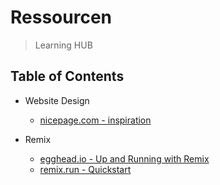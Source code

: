 # **Ressourcen**
> Learning HUB

## Table of Contents
- Website Design
  - [nicepage.com - inspiration](https://nicepage.com/de/website-design)

- Remix
  - [egghead.io - Up and Running with Remix](https://egghead.io/courses/up-and-running-with-remix-b82b6bb6)
  - [remix.run - Quickstart](https://remix.run/docs/en/v1/tutorials/blog#quickstart)

